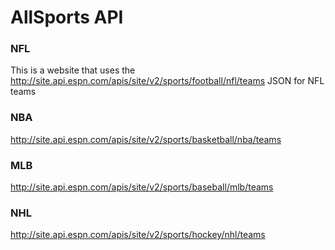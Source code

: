 # AllSports API

### NFL
This is a website that uses the http://site.api.espn.com/apis/site/v2/sports/football/nfl/teams JSON for NFL teams

### NBA
http://site.api.espn.com/apis/site/v2/sports/basketball/nba/teams

### MLB 
http://site.api.espn.com/apis/site/v2/sports/baseball/mlb/teams

### NHL
http://site.api.espn.com/apis/site/v2/sports/hockey/nhl/teams
